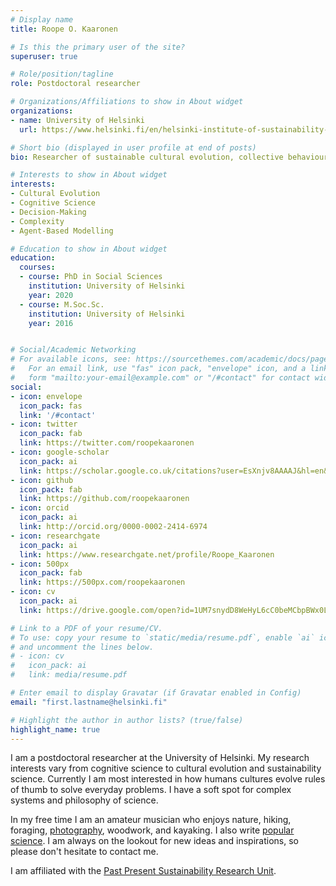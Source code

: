 ```yaml
---
# Display name
title: Roope O. Kaaronen

# Is this the primary user of the site?
superuser: true

# Role/position/tagline
role: Postdoctoral researcher

# Organizations/Affiliations to show in About widget
organizations:
- name: University of Helsinki
  url: https://www.helsinki.fi/en/helsinki-institute-of-sustainability-science

# Short bio (displayed in user profile at end of posts)
bio: Researcher of sustainable cultural evolution, collective behaviour change and decision-making under uncertainty.

# Interests to show in About widget
interests:
- Cultural Evolution
- Cognitive Science
- Decision-Making
- Complexity
- Agent-Based Modelling

# Education to show in About widget
education:
  courses:
  - course: PhD in Social Sciences
    institution: University of Helsinki
    year: 2020
  - course: M.Soc.Sc.
    institution: University of Helsinki
    year: 2016


# Social/Academic Networking
# For available icons, see: https://sourcethemes.com/academic/docs/page-builder/#icons
#   For an email link, use "fas" icon pack, "envelope" icon, and a link in the
#   form "mailto:your-email@example.com" or "/#contact" for contact widget.
social:
- icon: envelope
  icon_pack: fas
  link: '/#contact'
- icon: twitter
  icon_pack: fab
  link: https://twitter.com/roopekaaronen
- icon: google-scholar
  icon_pack: ai
  link: https://scholar.google.co.uk/citations?user=EsXnjv8AAAAJ&hl=en&oi=ao
- icon: github
  icon_pack: fab
  link: https://github.com/roopekaaronen
- icon: orcid
  icon_pack: ai
  link: http://orcid.org/0000-0002-2414-6974
- icon: researchgate
  icon_pack: ai
  link: https://www.researchgate.net/profile/Roope_Kaaronen
- icon: 500px
  icon_pack: fab
  link: https://500px.com/roopekaaronen
- icon: cv
  icon_pack: ai
  link: https://drive.google.com/open?id=1UM7snydD8WeHyL6cC0beMCbpBWx0LbwK

# Link to a PDF of your resume/CV.
# To use: copy your resume to `static/media/resume.pdf`, enable `ai` icons in `params.toml`, 
# and uncomment the lines below.
# - icon: cv
#   icon_pack: ai
#   link: media/resume.pdf

# Enter email to display Gravatar (if Gravatar enabled in Config)
email: "first.lastname@helsinki.fi"

# Highlight the author in author lists? (true/false)
highlight_name: true
---
```


I am a postdoctoral researcher at the University of Helsinki. My research interests vary from cognitive science to cultural evolution and sustainability science. Currently I am most interested in how humans cultures evolve rules of thumb to solve everyday problems. I have a soft spot for complex systems and philosophy of science.

In my free time I am an amateur musician who enjoys nature, hiking, foraging, [photography](https://500px.com/roopekaaronen), woodwork, and kayaking. I also write [popular science](https://roopekaaronen.com/post/media). I am always on the lookout for new ideas and inspirations, so please don't hesitate to contact me.

I am affiliated with the [Past Present Sustainability Research Unit](https://researchportal.helsinki.fi/en/organisations/past-present-sustainability-paes-research-unit).